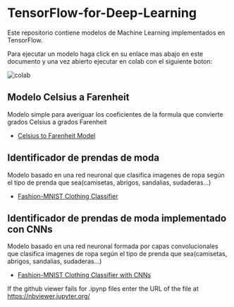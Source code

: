 # TensorFlow-for-Deep-Learning

Este repositorio contiene modelos de Machine Learning implementados en TensorFlow.

Para ejecutar un modelo haga click en su enlace mas abajo en este documento y una vez abierto ejecutar en colab con el siguiente boton:

![colab](https://user-images.githubusercontent.com/71594504/99155610-bad10d80-26b9-11eb-9a0c-ea2acecff212.PNG)

## Modelo Celsius a Farenheit
Modelo simple para averiguar los coeficientes de la formula que convierte grados Celsius a grados Farenheit

- [Celsius to Farenheit Model](https://gist.github.com/Jackesgamero/a3c8def8d3d714d6c3bca0eddf1642ef)

## Identificador de prendas de moda
Modelo basado en una red neuronal que clasifica imagenes de ropa según el tipo de prenda que sea(camisetas, abrigos, sandalias, sudaderas...) 

- [Fashion-MNIST Clothing Classifier](https://github.com/Jackesgamero/TensorFlow-for-Deep-Learning/blob/master/Fashion-MNIST%20Clothing%20Classifier/Clothes_Image_Identifier.ipynb)

## Identificador de prendas de moda implementado con CNNs
Modelo basado en una red neuronal formada por capas convolucionales que clasifica imagenes de ropa según el tipo de prenda que sea(camisetas, abrigos, sandalias, sudaderas...)

- [Fashion-MNIST Clothing Classifier with CNNs](https://github.com/Jackesgamero/TensorFlow-for-Deep-Learning/blob/master/Fashion-MNIST%20Clothing%20Classifier/Fashion_MNIST_Clothing_Classifier_with_CNNs.ipynb)

If the github viewer fails for .ipynp files enter the URL of the file at https://nbviewer.jupyter.org/
